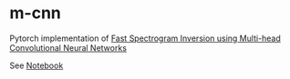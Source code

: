 # m-cnn

Pytorch implementation of [Fast Spectrogram Inversion using Multi-head
Convolutional Neural Networks](https://arxiv.org/abs/1808.06719)

See [Notebook](notebook.ipynb)

